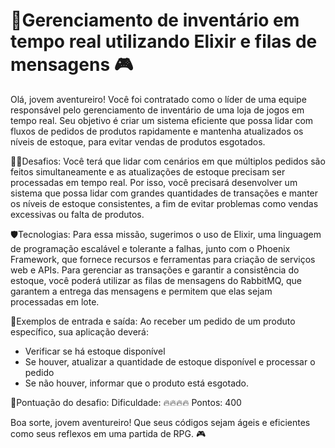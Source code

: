 # 🎲Gerenciamento de inventário em tempo real utilizando Elixir e filas de mensagens 🎮

Olá, jovem aventureiro! Você foi contratado como o líder de uma equipe responsável pelo gerenciamento de inventário de uma loja de jogos em tempo real. Seu objetivo é criar um sistema eficiente que possa lidar com fluxos de pedidos de produtos rapidamente e mantenha atualizados os níveis de estoque, para evitar vendas de produtos esgotados.

🧙‍♂️Desafios:
Você terá que lidar com cenários em que múltiplos pedidos são feitos simultaneamente e as atualizações de estoque precisam ser processadas em tempo real. Por isso, você precisará desenvolver um sistema que possa lidar com grandes quantidades de transações e manter os níveis de estoque consistentes, a fim de evitar problemas como vendas excessivas ou falta de produtos.

🛡️Tecnologias:
Para essa missão, sugerimos o uso de Elixir, uma linguagem de programação escalável e tolerante a falhas, junto com o Phoenix Framework, que fornece recursos e ferramentas para criação de serviços web e APIs. Para gerenciar as transações e garantir a consistência do estoque, você poderá utilizar as filas de mensagens do RabbitMQ, que garantem a entrega das mensagens e permitem que elas sejam processadas em lote.

🔮Exemplos de entrada e saída:
Ao receber um pedido de um produto específico, sua aplicação deverá:
- Verificar se há estoque disponível
- Se houver, atualizar a quantidade de estoque disponível e processar o pedido
- Se não houver, informar que o produto está esgotado.

🔑Pontuação do desafio:
Dificuldade: 🔥🔥🔥🔥
Pontos: 400

Boa sorte, jovem aventureiro! Que seus códigos sejam ágeis e eficientes como seus reflexos em uma partida de RPG. 🎮